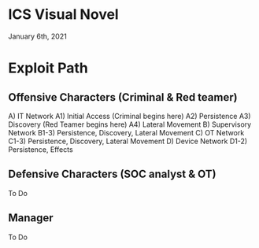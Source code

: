 # ICS Visual Novel
January 6th, 2021


# Exploit Path
## Offensive Characters (Criminal & Red teamer)
A) IT Network
A1) Initial Access (Criminal begins here)
A2) Persistence
A3) Discovery (Red Teamer begins here)
A4) Lateral Movement
B) Supervisory Network
B1-3) Persistence, Discovery, Lateral Movement
C) OT Network
C1-3) Persistence, Discovery, Lateral Movement
D) Device Network
D1-2) Persistence, Effects

## Defensive Characters (SOC analyst & OT)
To Do

## Manager
To Do
